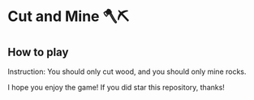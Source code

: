 <h1>Cut and Mine 🪓⛏️</h1>

<h2>How to play</h2>

<p>Instruction: You should only cut wood, and you should only mine rocks.</p>

<p>I hope you enjoy the game! If you did star this repository, thanks!</p>
